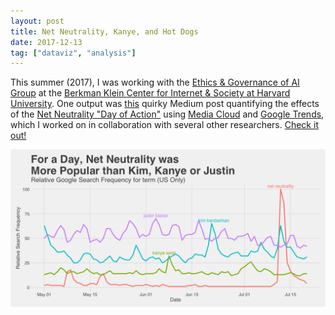 ```yaml
---
layout: post
title: Net Neutrality, Kanye, and Hot Dogs
date: 2017-12-13
tag: ["dataviz", "analysis"]
---
```


This summer (2017), I was working with the [Ethics & Governance of AI Group](https://cyber.harvard.edu/research/ai) at the [Berkman Klein Center for Internet & Society at Harvard University](https://cyber.harvard.edu/). One output was [this](https://medium.com/berkman-klein-center/net-neutrality-kanye-and-hot-dogs-b3cfae106d75) quirky Medium post quantifying the effects of the [Net Neutrality "Day of Action"](https://en.wikipedia.org/wiki/Day_of_Action_to_Save_Net_Neutrality) using [Media Cloud](https://www.mediacloud.org/) and [Google Trends](https://trends.google.com/trends/), which I worked on in collaboration with several other researchers. [Check it out!](https://medium.com/berkman-klein-center/net-neutrality-kanye-and-hot-dogs-b3cfae106d75)

![center](/figs/2017-12-13-net-neutrality-kanye-hot-dogs/net_neutrality_plot.png)
